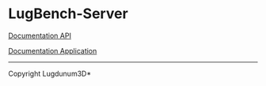 # LugBench-Server


[Documentation API](api/README.md)

[Documentation Application](app/README.md)

------

Copyright Lugdunum3D*